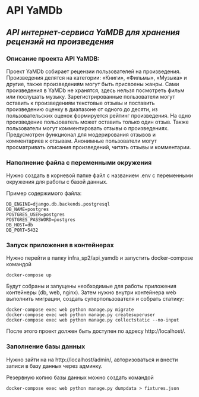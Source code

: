 # API YaMDb

## _API интернет-сервиса YaMDB для хранения рецензий на произведения_

### Описание проекта API YaMDB:

Проект YaMDb собирает рецензии пользователей на произведения. Произведения
делятся на категории: «Книги», «Фильмы», «Музыка» и другие, также произведениям
могут быть присвоены жанры. Сами произведения в YaMDb не хранятся, здесь нельзя
посмотреть фильм или послушать музыку. Зарегистрированные пользователи могут
оставить к произведениям текстовые отзывы и поставить произведению оценку в
диапазоне от одного до десяти, из пользовательских оценок формируется рейтинг
произведения. На одно произведение пользователь может оставить только один
отзыв. Также пользователи могут комментировать отзывы о произведениях.
Предусмотрен функционал для модерирования отзывов и комментариев к отзывам.
Анонимные пользователи могут просматривать описания произведений, читать отзывы
и комментарии.

### Наполнение файла с переменными окружения

Нужно создать в корневой папке файл с названием .env с переменными окружения 
для работы с базой данных.

Пример содержимого файла:
```
DB_ENGINE=django.db.backends.postgresql
DB_NAME=postgres
POSTGRES_USER=postgres
POSTGRES_PASSWORD=postgres
DB_HOST=db
DB_PORT=5432
```

### Запуск приложения в контейнерах

Нужно перейти в папку infra_sp2/api_yamdb и запустить docker-compose командой 
```
docker-compose up
```
Будут собраны и запущены необходимые для работы приложения контейнеры 
(db, web, nginx).
Затем нужно внутри контейнера web выполнить миграции, создать 
суперпользователя и собрать статику:
```
docker-compose exec web python manage.py migrate
docker-compose exec web python manage.py createsuperuser
docker-compose exec web python manage.py collectstatic --no-input 
```
После этого проект должен быть доступен по адресу http://localhost/. 

### Заполнение базы данных

Нужно зайти на на http://localhost/admin/, авторизоваться и внести записи 
в базу данных через админку.

Резервную копию базы данных можно создать командой
```
docker-compose exec web python manage.py dumpdata > fixtures.json 
```
